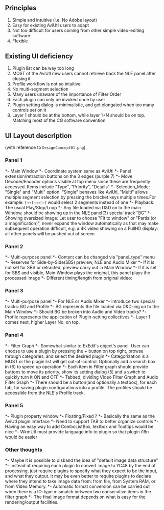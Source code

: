 ## Principles
1. Simple and intuitive (i.e. No Adobe layout)
2. Easy for existing AviUtl users to adapt
3. Not too difficult for users coming from other simple video-editing software
4. Flexible

## Existing UI deficiency
1. Plugin list can be way too long
2. MOST of the AviUtl new users cannot retrieve back the NLE panel after closing it
3. Profile workflow is not so intuitive
4. No multi-segment selection
5. Many users unaware of the importance of Filter Order
6. Each plugin can only be invoked once by user
7. Plugin setting dialog is minimalistic, and get elongated when too many controls set on it
8. Layer 1 should be at the bottom, while layer 1+N should be on top. Matching most of the CG software convention

## UI Layout description
(with reference to ``DesignConcept01.png``)

### Panel 1
*- Main Window
*- Coordinate system same as AviUtl
*- Panel extension/retraction buttons on the 3 edges (purple 7)
*- Move Decoder/Encoder options visible at top menu since these are frequently accessed. Items include "Type", "Priority", "Details"
*- Selection_Mode: "Single" and "Multi" option. "Single" behaves like AviUtl, "Multi" allows multiple segment selection by pressing the bracket keys multiple times.For example: ``[→→]→→→[→]`` would select 2 segments instead of one
*- Playback: The usual Play/Stop/Loop
*- Any file loaded via D&D on to the main Window, should be showing up in the NLE panel(3) special track "BG"
*- Showing oversized image: Let user to choose "Fit to window" or "Partial(or a magnification)", never expand the window automatically as that may make subsequent operation difficult, e.g. a 4K video showing on a FullHD display: all other panels will be pushed out of screen

### Panel 2
*- Multi-purpose panel
*- Content can be changed via "panel_type" menu
*- Reserves for Side-by-Side(SBS) preview, NLE and Audio Mixer
*- If it is not set for SBS or retracted, preview carry out in Main Window
*- If it is set for SBS and visible, Main Window plays the original, this panel plays the processed image
*- Different timing/length from original video: <To be discuss>

### Panel 3
*- Multi-purpose panel
*- For NLE or Audio Mixer
*- Introduce two special tracks: BG and Profile
*- BG represents the file loaded via D&D-ing on to the Main Window
*- Should BG be broken into Audio and Video tracks? <To be discuss>
*- Profile represents the application of Plugin-setting collectives
*- Layer 1 comes next, higher Layer No. on top.

### Panel 4
*- Filter Graph
*- Somewhat similar to ExEdit's object's panel. User can choose to use a plugin by pressing the + button on top right, browse through categories, and select the desired plugin
*- Categorization is a MUST or the plugin list will get out-of-control. Optionally add a search box in (6) to speed up operation
*- Each item in Filter graph should provide buttons to move its priority, show its setting dialog (5) and a switch to quickly turn it ON and OFF
*- Tabbed, dividing Video Filter Graph and Audio Filter Graph
*- There should be a button(and optionally a textbox), for each tab, for saving plugin configurations into a profile. The profiles should be accessible from the NLE's Profile track.

### Panel 5
*- Plugin property window
*- Floating/Fixed ? <To be discuss>
*- Basically the same as the AviUtl plugin interface
*- Need to support TAB to better organize controls
*- Having an easy way to add ComboListBox, textbox and Tooltips would be nice
*- WkmUtl must provide language info to plugin so that plugin i18n would be easier

### Other thoughts
*- Maybe it is possible to disband the idea of "default image data structure"
*- Instead of requiring each plugin to convert image to YC48 by the end of processing, just require plugins to specify what they expect to be the input, and what they output. It may be even better to require plugins to declare where they intend to take image data from: from file, from System RAM, or from Video Memory.
*- Automatic format conversion can be carried out when there is a IO-type mismatch between two consecutive items in the filter graph
*- The final image format depends on what is easy for the rendering/output facilities.